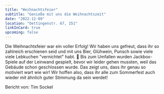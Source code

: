 ```yaml
---
title: "Weihnachtsfeier"
subtitle: "Genieße mit uns die Weihnachtszeit"
date: "2022-12-09"
location: "Oettingenstr. 67, 151"
linkInCard: true
upcoming: false
---
```


Die Weihnachtsfeier war ein voller Erfolg! Wir haben uns gefreut, dass ihr so zahlreich erschienen seid und mit uns Bier, Glühwein, Punsch sowie viele viele Lebkuchen "vernichtet" habt. 🙂 Bis zum Umfallen wurden Jackbox-Spiele auf der Leinwand gespielt, bevor wir leider gehen mussten, weil das Gebäude schon geschlossen wurde. Das zeigt uns, dass ihr genau so motiviert wart wie wir! Wir hoffen also, dass ihr alle zum Sommerfest auch wieder mit ähnlich guter Stimmung da sein werdet!


Bericht von: Tim Sockel